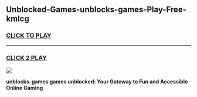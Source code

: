 
## Unblocked-Games-unblocks-games-Play-Free-kmlcg
<h3>
<a href="https://premium76.site?title=unblocks-games&ref=23A">CLICK TO PLAY</a></h3>
<hr>

<h3>
<a href="https://premium76.site?title=unblocks-games&ref=23A">CLICK 2 PLAY</a>
  
</h3>

<a href="https://premium76.site?title=unblocks-games&ref=23A"><img src="https://clearcache.store/games.png"></a>


**unblocks-games games unblocked: Your Gateway to Fun and Accessible Online Gaming**
